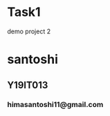 # Task1
demo project 2
<title> sample page1 </title>
<head> </head>
<body>
<h1> santoshi </h1>
<h2> Y19IT013 </h2>
<h3> himasantoshi11@gmail.com </h3>
<html>
